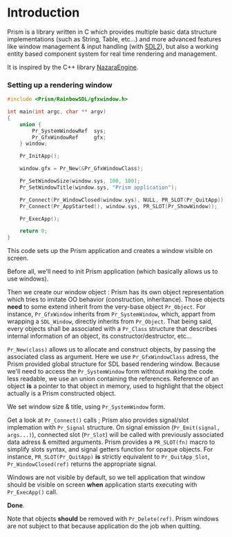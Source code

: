 # Introduction
Prism is a library written in C which provides multiple basic data structure implementations (such as String, Table, etc...) and more advanced features like window management & input handling (with [SDL2](https://www.libsdl.org)), but also a working entity based component system for real time rendering and management.

It is inspired by the C++ library [NazaraEngine](https://github.com/DigitalPulseSoftware/NazaraEngine).

### Setting up a rendering window

```c
#include <Prism/RainbowSDL/gfxwindow.h>

int main(int argc, char ** argv) 
{
    union {
        Pr_SystemWindowRef  sys;
        Pr_GfxWindowRef     gfx;
    } window;

    Pr_InitApp();

    window.gfx = Pr_New(&Pr_GfxWindowClass);

    Pr_SetWindowSize(window.sys, 100, 100);
    Pr_SetWindowTitle(window.sys, "Prism application");

    Pr_Connect(Pr_WindowClosed(window.sys), NULL, PR_SLOT(Pr_QuitApp));
    Pr_Connect(Pr_AppStarted(), window.sys, PR_SLOT(Pr_ShowWindow));

    Pr_ExecApp();

    return 0;
}
```

This code sets up the Prism application and creates a window visible on screen. 

Before all, we'll need to init Prism application (which basically allows us to use windows). 

Then we create our window object : Prism has its own object representation which tries to imitate OO behavior (construction, inheritance). Those objects **need** to some extend inherit from the very-base object `Pr_Object`. 
For instance, `Pr_GfxWindow` inherits from `Pr_SystemWindow`, which, appart from wrapping a `SDL_Window`, directly inherits from `Pr_Object`. That being said, every objects shall be associated with a `Pr_Class` structure that describes internal information of an object, its constructor/destructor, etc...

`Pr_New(class)` allows us to allocate and construct objects, by passing the associated class as argument. Here we use `Pr_GfxWindowClass` adress, the Prism provided global structure for SDL based rendering window.
Because we'll need to access the `Pr_SystemWindow` form withtout making the code less readable, we use an union containing the references. Reference of an object **is** a pointer to that object in memory, used to highlight that the object actually is a Prism constructed object.

We set window size & title, using `Pr_SystemWindow` form.

Get a look at `Pr_Connect()` calls ; Prism also provides signal/slot implemation with `Pr_Signal` structure. On signal emission (`Pr_Emit(signal, args...)`), connected slot (`Pr_Slot`) will be called with previously associated data adress & emitted arguments.
Prism provides a `PR_SLOT(fn)` macro to simplify slots syntax, and signal getters function for opaque objects. For instance, `PR_SLOT(Pr_QuitApp)` **is** strictly equivalent to `Pr_QuitApp_Slot`, `Pr_WindowClosed(ref)` returns the appropriate signal.

Windows are not visible by default, so we tell application that window should be visible on screen **when** application starts executing with `Pr_ExecApp()` call.

**Done**.

Note that objects **should** be removed with `Pr_Delete(ref)`. Prism windows are not subject to that because application do the job when quitting.

